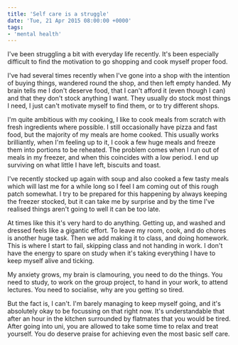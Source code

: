 ```yaml
---
title: 'Self care is a struggle'
date: 'Tue, 21 Apr 2015 08:00:00 +0000'
tags:
- 'mental health'
---
```

I've been struggling a bit with everyday life recently. It's been especially difficult to find the motivation to go shopping and cook myself proper food. 

I've had several times recently when I've gone into a shop with the intention of buying things, wandered round the shop, and then left empty handed. My brain tells me I don't deserve food, that I can't afford it (even though I can) and that they don't stock anything I want. They usually do stock most things I need, I just can't motivate myself to find them, or to try different shops. 

I'm quite ambitious with my cooking, I like to cook meals from scratch with fresh ingredients where possible. I still occasionally have pizza and fast food, but the majority of my meals are home cooked. This usually works brilliantly, when I'm feeling up to it, I cook a few huge meals and freeze them into portions to be reheated. The problem comes when I run out of meals in my freezer, and when this coincides with a low period. I end up surviving on what little I have left, biscuits and toast. 

I've recently stocked up again with soup and also cooked a few tasty meals which will last me for a while long so I feel I am coming out of this rough patch somewhat. I try to be prepared for this happening by always keeping the freezer stocked, but it can take me by surprise and by the time I've realised things aren't going to well it can be too late.

At times like this it's very hard to do anything. Getting up, and washed and dressed feels like a gigantic effort. To leave my room, cook, and do chores is another huge task. Then we add making it to class, and doing homework. This is where I start to fail, skipping class and not handing in work. I don't have the energy to spare on study when it's taking everything I have to keep myself alive and ticking.

My anxiety grows, my brain is clamouring, you need to do the things. You need to study, to work on the group project, to hand in your work, to attend lectures. You need to socialise, why are you getting so tired.

But the fact is, I can't. I'm barely managing to keep myself going, and it's absolutely okay to be focussing on that right now. It's understandable that after an hour in the kitchen surrounded by flatmates that you would be tired. After going into uni, you are allowed to take some time to relax and treat yourself. You do deserve praise for achieving even the most basic self care.